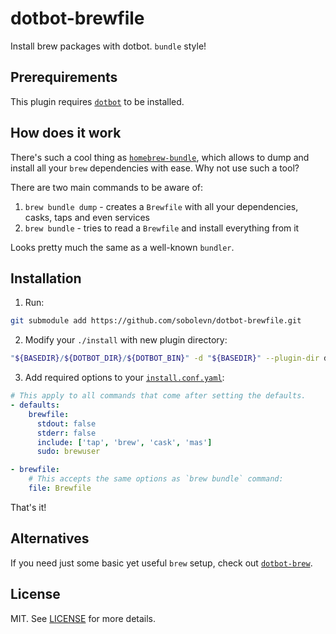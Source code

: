 # dotbot-brewfile

Install brew packages with dotbot. `bundle` style!


## Prerequirements

This plugin requires [`dotbot`](https://github.com/anishathalye/dotbot/) to be installed.


## How does it work

There's such a cool thing as [`homebrew-bundle`](https://github.com/Homebrew/homebrew-bundle), which allows to dump and install all your `brew` dependencies with ease. Why not use such a tool?

There are two main commands to be aware of:

1. `brew bundle dump` - creates a `Brewfile` with all your dependencies, casks, taps and even services
2. `brew bundle` - tries to read a `Brewfile` and install everything from it

Looks pretty much the same as a well-known `bundler`.


## Installation

1. Run:

```bash
git submodule add https://github.com/sobolevn/dotbot-brewfile.git
```

2. Modify your `./install` with new plugin directory:

```bash
"${BASEDIR}/${DOTBOT_DIR}/${DOTBOT_BIN}" -d "${BASEDIR}" --plugin-dir dotbot-brewfile -c "${CONFIG}" "${@}"
```

3. Add required options to your [`install.conf.yaml`](/example.yaml):

```yaml
# This apply to all commands that come after setting the defaults.
- defaults:
    brewfile:
      stdout: false
      stderr: false
      include: ['tap', 'brew', 'cask', 'mas']
      sudo: brewuser

- brewfile:
    # This accepts the same options as `brew bundle` command:
    file: Brewfile
```

That's it!


## Alternatives

If you need just some basic yet useful `brew` setup, check out [`dotbot-brew`](https://github.com/d12frosted/dotbot-brew).


## License

MIT. See [LICENSE](/LICENSE) for more details.
